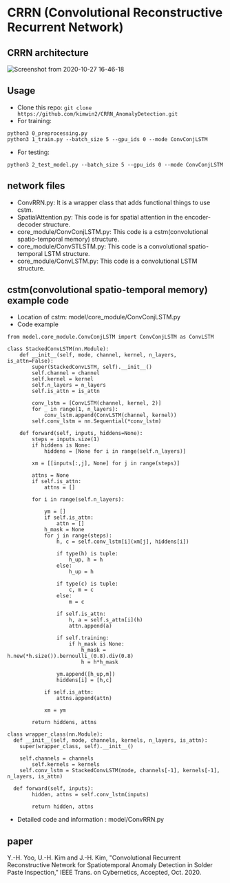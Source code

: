 # CRRN (Convolutional Reconstructive Recurrent Network)

## CRRN architecture
![Screenshot from 2020-10-27 16-46-18](https://user-images.githubusercontent.com/43340417/97271493-f83d3a80-1873-11eb-8c01-f0afc3c8ec69.jpg)

## Usage
* Clone this repo:
```git clone https://github.com/kimwin2/CRRN_AnomalyDetection.git```
* For training: 
```
python3 0_preprocessing.py
python3 1_train.py --batch_size 5 --gpu_ids 0 --mode ConvConjLSTM
```
* For testing: 
```
python3 2_test_model.py --batch_size 5 --gpu_ids 0 --mode ConvConjLSTM
```


## network files

* ConvRRN.py: It is a wrapper class that adds functional things to use cstm.
* SpatialAttention.py: This code is for spatial attention in the encoder-decoder structure.
* core_module/ConvConjLSTM.py: This code is a cstm(convolutional spatio-temporal memory) structure.
* core_module/ConvSTLSTM.py: This code is a convolutional spatio-temporal LSTM structure.
* core_module/ConvLSTM.py: This code is a convolutional LSTM structure.

## cstm(convolutional spatio-temporal memory) example code
* Location of cstm: model/core_module/ConvConjLSTM.py
* Code example
```
from model.core_module.ConvConjLSTM import ConvConjLSTM as ConvLSTM

class StackedConvLSTM(nn.Module):
	def __init__(self, mode, channel, kernel, n_layers, is_attn=False): 
		super(StackedConvLSTM, self).__init__() 
		self.channel = channel 
		self.kernel = kernel
		self.n_layers = n_layers 
		self.is_attn = is_attn	

		conv_lstm = [ConvLSTM(channel, kernel, 2)]
		for _ in range(1, n_layers):
			conv_lstm.append(ConvLSTM(channel, kernel))  
		self.conv_lstm = nn.Sequential(*conv_lstm) 

	def forward(self, inputs, hiddens=None): 
		steps = inputs.size(1)
		if hiddens is None: 
			hiddens = [None for i in range(self.n_layers)] 

		xm = [[inputs[:,j], None] for j in range(steps)]

		attns = None 
		if self.is_attn: 
			attns = [] 

		for i in range(self.n_layers): 
	
			ym = [] 		
			if self.is_attn: 
				attn = [] 
			h_mask = None 
			for j in range(steps): 
				h, c = self.conv_lstm[i](xm[j], hiddens[i]) 

				if type(h) is tuple: 
					h_up, h = h
				else: 
					h_up = h 

				if type(c) is tuple: 
					c, m = c 
				else:
					m = c

				if self.is_attn: 
					h, a = self.s_attn[i](h)
					attn.append(a) 

				if self.training: 
					if h_mask is None: 
						h_mask = h.new(*h.size()).bernoulli_(0.8).div(0.8) 
						h = h*h_mask 
				
				ym.append([h_up,m]) 
				hiddens[i] = [h,c]

			if self.is_attn:
				attns.append(attn) 

			xm = ym 
	
		return hiddens, attns 	

class wrapper_class(nn.Module):
  def __init__(self, mode, channels, kernels, n_layers, is_attn):
    super(wrapper_class, self).__init__()
    
    self.channels = channels 
		self.kernels = kernels 
    self.conv_lstm = StackedConvLSTM(mode, channels[-1], kernels[-1], n_layers, is_attn) 
  
  def forward(self, inputs):  
		hidden, attns = self.conv_lstm(inputs) 

		return hidden, attns 
```
* Detailed code and information : model/ConvRRN.py

## paper

Y.-H. Yoo, U.-H. Kim and J.-H. Kim, "Convolutional Recurrent Reconstructive Network for Spatiotemporal Anomaly Detection in Solder Paste Inspection," IEEE Trans. on Cybernetics, Accepted, Oct. 2020.


